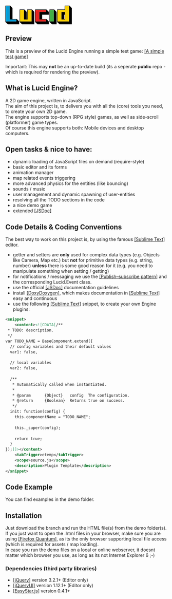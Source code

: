 ![Lucid Logo](/assets/lucid_logo_small.jpg?raw=true "Lucid Logo")

## Preview
This is a preview of the Lucid Engine running a simple test game:
[[A simple test game]](https://htmlpreview.github.io/?https://github.com/OxiAction/Lucid-Engine/master/demo/game/game.html)

Important: This may **not** be an up-to-date build (its a seperate **public** repo - which is required for rendering the preview).

## What is Lucid Engine?
A 2D game engine, written in JavaScript.<br />
The aim of this project is, to delivers you with all the (core) tools you need, to create your own 2D game.<br />
The engine supports top-down (RPG style) games, as well as side-scroll (platformer) game types.<br />
Of course this engine supports both: Mobile devices and desktop computers.

## Open tasks & nice to have:
* dynamic loading of JavaScript files on demand (require-style)
* basic editor and its forms
* animation manager
* map related events triggering
* more advanced physics for the entities (like bouncing)
* sounds / music
* user management and dynamic spawning of user-entities
* resolving all the TODO sections in the code
* a nice demo game
* extended [[JSDoc]](http://usejsdoc.org/)

## Code Details & Coding Conventions
The best way to work on this project is, by using the famous [[Sublime Text]](https://www.sublimetext.com/) editor. 

* getter and setters are **only** used for complex data types (e.g. Objects like Camera, Map etc.) but **not** for primitive data types (e.g. string, number) **unless** there is some good reason for it (e.g. you need to manipulate something when setting / getting)
* for notifications / messaging we use the [[Publish–subscribe pattern]](https://en.wikipedia.org/wiki/Publish%E2%80%93subscribe_pattern) and the corresponding Lucid.Event class.
* use the official [[JSDoc]](http://usejsdoc.org/) documentation guidelines
* install [[DoxyDoxygen]](https://github.com/20Tauri/DoxyDoxygen), which makes documentation in [[Sublime Text]](https://www.sublimetext.com/) easy and continuous
* use the following [[Sublime Text]](https://www.sublimetext.com/) snippet, to create your own Engine plugins:
```xml
<snippet>
    <content><![CDATA[/**
 * TODO: description.
 */
var TODO_NAME = BaseComponent.extend({
  // config variables and their default values
  var1: false,

  // local variables
  var2: false,
  
  /**
   * Automatically called when instantiated.
   *
   * @param      {Object}   config  The configuration.
   * @return     {Boolean}  Returns true on success.
   */
  init: function(config) {
    this.componentName = "TODO_NAME";

    this._super(config);

    return true;
  }
});]]></content>
    <tabTrigger>etemp</tabTrigger>
    <scope>source.js</scope>
    <description>Plugin Template</description>
</snippet>
```

## Code Example
You can find examples in the demo folder.

## Installation
Just download the branch and run the HTML file(s) from the demo folder(s).<br />
If you just want to open the .html files in your browser, make sure you are using [[Firefox Quantum]](https://www.mozilla.org/en-US/firefox/), as its the only browser supporting local file access (which is required for assets / map loading).<br />
In case you run the demo files on a local or online webserver, it doesnt matter which browser you use, as long as its not Internet Explorer 6 ;-)

### Dependencies (third party libraries)

* [[jQuery]](https://jquery.com/) version 3.2.1+ (Editor only)
* [[jQueryUI]](https://jqueryui.com/) version 1.12.1+ (Editor only)
* [[EasyStar.js]](http://easystarjs.com/) version 0.4.1+